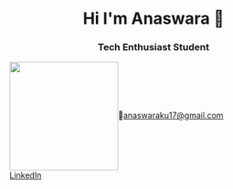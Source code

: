 
<h1 align="center">Hi  I'm Anaswara 🤖</h1>
<h3 align="center">Tech Enthusiast Student</h3>
<img src="https://media.giphy.com/media/f6hnhHkks8bk4jwjh3/giphy.gif" width="190" height="190" style="vertical-align:middle;margin:0px 50px>

  

<a href="anaswaraku17@gmail.com">📧anaswaraku17@gmail.com</a>
<a href="https://www.linkedin.com/in/anaswara-k-u-98072a227" ><br>LinkedIn</a>
